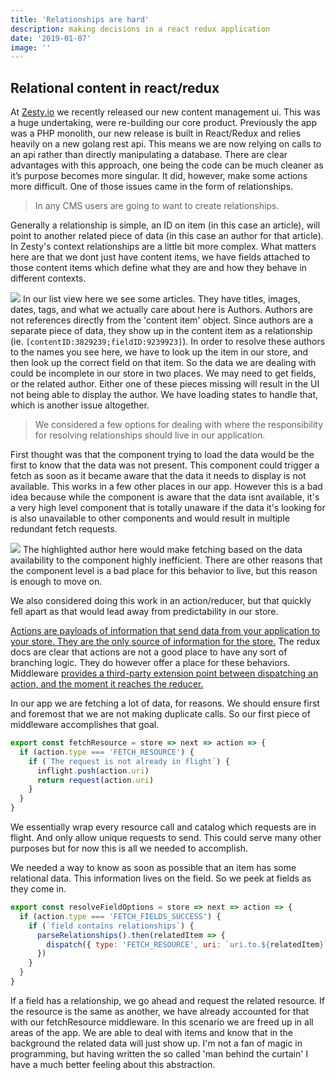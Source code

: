 ```yaml
---
title: 'Relationships are hard'
description: making decisions in a react redux application
date: '2019-01-07'
image: ''
---
```


## Relational content in react/redux

At [Zesty.io](https://www.zesty.io/) we recently released our new content management ui. This was a huge undertaking, were re-building our core product. Previously the app was a PHP monolith, our new release is built in React/Redux and relies heavily on a new golang rest api. This means we are now relying on calls to an api rather than directly manipulating a database. There are clear advantages with this approach, one being the code can be much cleaner as it’s purpose becomes more singular. It did, however, make some actions more difficult. One of those issues came in the form of relationships.

> In any CMS users are going to want to create relationships.

Generally a relationship is simple, an ID on item (in this case an article), will point to another related piece of data (in this case an author for that article). In Zesty's context relationships are a little bit more complex. What matters here are that we dont just have content items, we have fields attached to those content items which define what they are and how they behave in different contexts.

![](https://github.com/grantglidewell/sdjs-relationship-resolution/raw/master/listview.png)
In our list view here we see some articles. They have titles, images, dates, tags, and what we actually care about here is Authors. Authors are not references directly from the 'content item' object. Since authors are a separate piece of data, they show up in the content item as a relationship (ie. `[contentID:3829239;fieldID:9239923]`). In order to resolve these authors to the names you see here, we have to look up the item in our store, and then look up the correct field on that item. So the data we are dealing with could be incomplete in our store in two places. We may need to get fields, or the related author. Either one of these pieces missing will result in the UI not being able to display the author. We have loading states to handle that, which is another issue altogether.

> We considered a few options for dealing with where the responsibility for resolving relationships should live in our application.

First thought was that the component trying to load the data would be the first to know that the data was not present. This component could trigger a fetch as soon as it became aware that the data it needs to display is not available. This works in a few other places in our app. However this is a bad idea because while the component is aware that the data isnt available, it's a very high level component that is totally unaware if the data it's looking for is also unavailable to other components and would result in multiple redundant fetch requests.

![](https://github.com/grantglidewell/sdjs-relationship-resolution/raw/master/listview3.png)
The highlighted author here would make fetching based on the data availability to the component highly inefficient. There are other reasons that the component level is a bad place for this behavior to live, but this reason is enough to move on.

We also considered doing this work in an action/reducer, but that quickly fell apart as that would lead away from predictability in our store.

[Actions are payloads of information that send data from your application to your store. They are the only source of information for the store.](https://redux.js.org/basics/actions) The redux docs are clear that actions are not a good place to have any sort of branching logic. They do however offer a place for these behaviors. Middleware [provides a third-party extension point between dispatching an action, and the moment it reaches the reducer.](https://redux.js.org/advanced/middleware)

In our app we are fetching a lot of data, for reasons. We should ensure first and foremost that we are not making duplicate calls. So our first piece of middleware accomplishes that goal.

```javascript
export const fetchResource = store => next => action => {
  if (action.type === 'FETCH_RESOURCE') {
    if (`The request is not already in flight`) {
      inflight.push(action.uri)
      return request(action.uri)
    }
  }
}
```

We essentially wrap every resource call and catalog which requests are in flight. And only allow unique requests to send. This could serve many other purposes but for now this is all we needed to accomplish.

We needed a way to know as soon as possible that an item has some relational data. This information lives on the field. So we peek at fields as they come in.

```javascript
export const resolveFieldOptions = store => next => action => {
  if (action.type === 'FETCH_FIELDS_SUCCESS') {
    if (`field contains relationships`) {
      parseRelationships().then(relatedItem => {
        dispatch({ type: 'FETCH_RESOURCE', uri: `uri.to.${relatedItem}` })
      })
    }
  }
}
```

If a field has a relationship, we go ahead and request the related resource. If the resource is the same as another, we have already accounted for that with our fetchResource middleware. In this scenario we are freed up in all areas of the app. We are able to deal with items and know that in the background the related data will just show up. I'm not a fan of magic in programming, but having written the so called 'man behind the curtain' I have a much better feeling about this abstraction.
